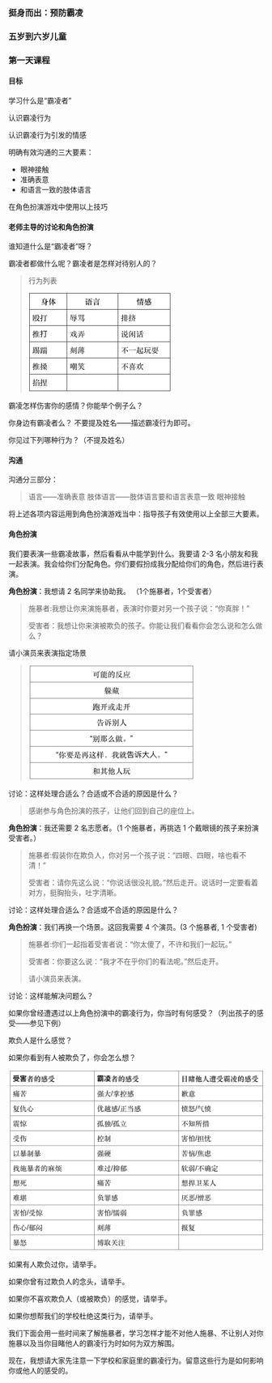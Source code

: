 ### 挺身而出：预防霸凌

### 五岁到六岁儿童

### 第一天课程

#### 目标

学习什么是“霸凌者”

认识霸凌行为

认识霸凌行为引发的情感

明确有效沟通的三大要素：

* 眼神接触
* 准确表意
* 和语言一致的肢体语言

在角色扮演游戏中使用以上技巧

#### 老师主导的讨论和角色扮演

谁知道什么是“霸凌者”呀？

霸凌者都做什么呢？霸凌者是怎样对待别人的？

> 行为列表
> 
> ![](/assets/QQ20160724-0.png)

霸凌怎样伤害你的感情？你能举个例子么？

你身边有霸凌者么？ 不要提及姓名——描述霸凌行为即可。

你见过下列哪种行为？（不提及姓名）

#### 沟通

沟通分三部分：

> 语言——准确表意
> 肢体语言——肢体语言要和语言表意一致
> 眼神接触

将上述各项内容运用到角色扮演游戏当中：指导孩子有效使用以上全部三大要素。

#### 角色扮演

我们要表演一些霸凌故事，然后看看从中能学到什么。我要请 2-3 名小朋友和我一起表演。我会给你们分配角色。你们要假扮成我分配给你们的角色，然后进行表演。

**角色扮演**：我想请 2 名同学来协助我。 （1个施暴者，1个受害者）

> 施暴者:我想让你来演施暴者，表演时你要对另一个孩子说：“你真胖！”
> 
> 受害者：我想让你来演被欺负的孩子。你能让我们看看你会怎么说和怎么做么？

请小演员来表演指定场景

> ![](/assets/QQ20160724-1.png)

讨论：这样处理合适么？合适或不合适的原因是什么？

> 感谢参与角色扮演的孩子，让他们回到自己的座位上。

**角色扮演**：我还需要 2 名志愿者。（1 个施暴者，再挑选 1 个戴眼镜的孩子来扮演受害者。）

> 施暴者:假装你在欺负人，你对另一个孩子说：“四眼、四眼，啥也看不清！”
> 
> 受害者：请你先这么说：“你说话很没礼貌。”然后走开。说话时一定要看着对方，挺胸抬头，吐字清晰。

讨论：这样处理合适么？合适或不合适的原因是什么？

**角色扮演**：我们再换一个场景。这回我需要 4 个演员。\(3 个施暴者, 1 个受害者\)

> 施暴者:你们一起指着受害者说：“你太傻了，不许和我们一起玩。”
> 
> 受害者：你要这么说：“我才不在乎你们的看法呢。”然后走开。
> 
> 请小演员来表演。

讨论：这样能解决问题么？

如果你曾经遭遇过以上角色扮演中的霸凌行为，你当时有何感受？（列出孩子的感受——参见下例）

欺负人是什么感觉？

如果你看到有人被欺负了，你会怎么想？

![](/assets/QQ20160724-2.png)

如果有人欺负过你，请举手。 

如果你曾有过欺负人的念头，请举手。

如果你不喜欢欺负人（或被欺负）的感觉，请举手。

如果你想帮我们的学校杜绝这类行为，请举手。

我们下面会用一些时间来了解施暴者，学习怎样才能不对他人施暴、不让别人对你施暴以及当你目睹他人的霸凌行为时如何为双方解围。

现在，我想请大家先注意一下学校和家庭里的霸凌行为。留意这些行为是如何影响你或他人的感受的。
